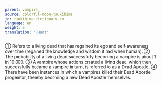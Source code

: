 ```yaml
---
parent: vampire_
source: colorful-moon-tsukihime
id: tsukihime-dictionary-cm
language: en
weight: 6
translation: "RHuot"
---
```


① Refers to a living dead that has regained its ego and self-awareness over time (regained the knowledge and wisdom it had when human).
② The probability of a living dead successfully becoming a vampire is about 1 in 10,000.
③ A vampire whose actions created a living dead, which then successfully became a vampire in turn, is referred to as a Dead Apostle.
④ There have been instances in which a vampires killed their Dead Apostle progenitor, thereby becoming a new Dead Apostle themselves.
